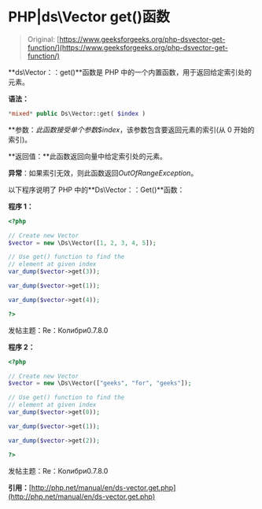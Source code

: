 # PHP|ds\Vector get()函数

> Original: [https://www.geeksforgeeks.org/php-dsvector-get-function/](https://www.geeksforgeeks.org/php-dsvector-get-function/)

**ds\Vector：：get()**函数是 PHP 中的一个内置函数，用于返回给定索引处的元素。

**语法：**

```php
*mixed* public Ds\Vector::get( $index )

```

**参数：**此函数接受单个参数*$index*，该参数包含要返回元素的索引(从 0 开始的索引)。

**返回值：**此函数返回向量中给定索引处的元素。

**异常**：如果索引无效，则此函数返回*OutOfRangeException*。

以下程序说明了 PHP 中的**Ds\Vector：：Get()**函数：

**程序 1：**

```php
<?php

// Create new Vector
$vector = new \Ds\Vector([1, 2, 3, 4, 5]);

// Use get() function to find the 
// element at given index
var_dump($vector->get(3));

var_dump($vector->get(1));

var_dump($vector->get(4));

?>
```

发帖主题：Re：Колибри0.7.8.0

**程序 2：**

```php
<?php

// Create new Vector
$vector = new \Ds\Vector(["geeks", "for", "geeks"]);

// Use get() function to find the 
// element at given index
var_dump($vector->get(0));

var_dump($vector->get(1));

var_dump($vector->get(2));

?>
```

发帖主题：Re：Колибри0.7.8.0

**引用：**[http://php.net/manual/en/ds-vector.get.php](http://php.net/manual/en/ds-vector.get.php)